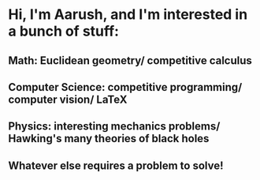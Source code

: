 # Hi, I'm Aarush, and I'm interested in a bunch of stuff:

## Math: Euclidean geometry/ competitive calculus

## Computer Science: competitive programming/ computer vision/ LaTeX

## Physics: interesting mechanics problems/ Hawking's many theories of black holes

## Whatever else requires a problem to solve!
